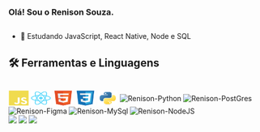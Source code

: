### Olá! Sou o Renison Souza.

 ##

- 🌱 Estudando JavaScript, React Native, Node e SQL

## 🛠 Ferramentas e Linguagens

<div style="display: inline_block"><br>
  <img align="center" alt="Renison-Js" height="30" width="40" src="https://raw.githubusercontent.com/devicons/devicon/master/icons/javascript/javascript-plain.svg">
  
  <img align="center" alt="Renison-Ts" height="30" width="40" src="https://raw.githubusercontent.com/devicons/devicon/master/icons/react/react-original.svg">
  
  <img align="center" alt="Renison-HTML" height="30" width="40" src="https://raw.githubusercontent.com/devicons/devicon/master/icons/html5/html5-original.svg">
  
  <img align="center" alt="Renison-CSS" height="30" width="40" src="https://raw.githubusercontent.com/devicons/devicon/master/icons/css3/css3-original.svg">
  
  <img align="center" alt="Renison-Python" height="30" width="40" src="https://raw.githubusercontent.com/devicons/devicon/master/icons/python/python-original.svg">
  
  <img align="center" alt="Renison-Python" height="30" width="40" src="https://cdn.jsdelivr.net/gh/devicons/devicon/icons/c/c-original.svg">
   
 <img align="center" alt="Renison-PostGres" height="30" width="40" src="https://cdn.jsdelivr.net/gh/devicons/devicon/icons/postgresql/postgresql-original-wordmark.svg">
  <img align="center" alt="Renison-Figma" height="30" width="40" src="https://cdn.jsdelivr.net/gh/devicons/devicon/icons/figma/figma-original.svg">  
   <img align="center" alt="Renison-MySql" height="30" width="40" src="https://cdn.jsdelivr.net/gh/devicons/devicon/icons/mysql/mysql-original-wordmark.svg">   
   <img align="center" alt="Renison-NodeJS" height="30" width="40" src="https://cdn.jsdelivr.net/gh/devicons/devicon/icons/nodejs/nodejs-original.svg">   

</div>


 
<div> 
  <a href="https://instagram.com/renison_" target="_blank"><img src="https://img.shields.io/badge/-Instagram-%23E4405F?style=for-the-badge&logo=instagram&logoColor=white" target="_blank"></a>
  <a href = "mailto:souz.renison@gmail.com"><img src="https://img.shields.io/badge/-Gmail-%23333?style=for-the-badge&logo=gmail&logoColor=white" target="_blank"></a>
  <a href="https://www.linkedin.com/in/renison-souza/" target="_blank"><img src="https://img.shields.io/badge/-LinkedIn-%230077B5?style=for-the-badge&logo=linkedin&logoColor=white" target="_blank"></a> 
  
</div>
